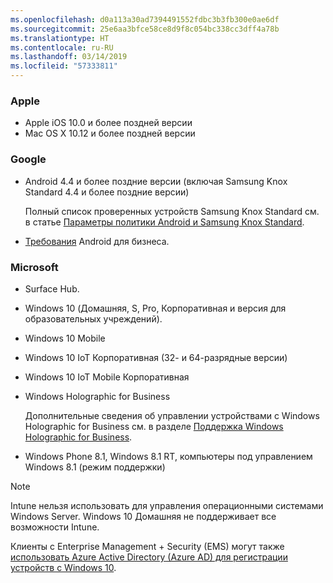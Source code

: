 ```yaml
---
ms.openlocfilehash: d0a113a30ad7394491552fdbc3b3fb300e0ae6df
ms.sourcegitcommit: 25e6aa3bfce58ce8d9f8c054bc338cc3dff4a78b
ms.translationtype: HT
ms.contentlocale: ru-RU
ms.lasthandoff: 03/14/2019
ms.locfileid: "57333811"
---
```



### <a name="apple"></a>Apple
- Apple iOS 10.0 и более поздней версии
- Mac OS X 10.12 и более поздней версии

### <a name="google"></a>Google
- Android 4.4 и более поздние версии (включая Samsung Knox Standard 4.4 и более поздние версии)

  Полный список проверенных устройств Samsung Knox Standard см. в статье [Параметры политики Android и Samsung Knox Standard](/intune/supported-devices-browsers#supported-samsung-knox-standard-devices).


- [Требования](https://support.google.com/work/android/answer/6174145?hl=en) Android для бизнеса.

### <a name="microsoft"></a>Microsoft

- Surface Hub.
- Windows 10 (Домашняя, S, Pro, Корпоративная и версия для образовательных учреждений).
- Windows 10 Mobile
- Windows 10 IoT Корпоративная (32- и 64-разрядные версии)
- Windows 10 IoT Mobile Корпоративная
- Windows Holographic for Business

  Дополнительные сведения об управлении устройствами с Windows Holographic for Business см. в разделе [Поддержка Windows Holographic for Business](../windows-holographic-for-business.md).

- Windows Phone 8.1, Windows 8.1 RT, компьютеры под управлением Windows 8.1 (режим поддержки)

> [!NOTE]
> Intune нельзя использовать для управления операционными системами Windows Server. Windows 10 Домашняя не поддерживает все возможности Intune.

Клиенты с Enterprise Management + Security (EMS) могут также [использовать Azure Active Directory (Azure AD) для регистрации устройств с Windows 10](/intune/windows-enroll).


